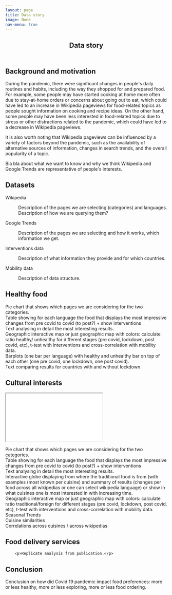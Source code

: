 ```yaml
---
layout: page
title: Data story
image: None
nav-menu: true
---
```


<div id="main" class="alt">
	
<section id="one">
	<div class="inner">
		<header class="major">
			<h1>Data story</h1>
		</header>

<script src="https://apps.elfsight.com/p/platform.js" defer></script>
<div class="elfsight-app-6b75f858-bddf-4337-ac71-6f451970c67c"></div>

<h2 id="intro">Background and motivation</h2>

<p>During the pandemic, there were significant changes in people's daily routines and habits, including the way they shopped for and prepared food. For example, some people may have started cooking at home more often due to stay-at-home orders or concerns about going out to eat, which could have led to an increase in Wikipedia pageviews for food-related topics as people sought information on cooking and recipe ideas. On the other hand, some people may have been less interested in food-related topics due to stress or other distractions related to the pandemic, which could have led to a decrease in Wikipedia pageviews.

It is also worth noting that Wikipedia pageviews can be influenced by a variety of factors beyond the pandemic, such as the availability of alternative sources of information, changes in search trends, and the overall popularity of a topic.

Bla bla about what we want to know and why we think Wikipedia and Google Trends are representative of people's interests.</p>


<h2>Datasets</h2>
<dl>
	<dt>Wikipedia</dt>
	<dd>
		<p>Description of the pages we are selecting (categories) and languages. Description of how we are querying them?</p>
	</dd>
	<dt>Google Trends</dt>
	<dd>
		<p>Description of the pages we are selecting and how it works, which information we get.</p>
	</dd>
	<dt>Interventions data</dt>
	<dd>
		<p>Description of what information they provide and for which countries.</p>
	</dd>
	<dt>Mobility data</dt>
	<dd>
		<p>Description of data structure.</p>
	</dd>
</dl>

<h2 id="q1">Healthy food</h2>

<p>Pie chart that shows which pages we are considering for the two categories.<br>
Table showing for each language the food that displays the most impressive changes from pre covid to covid (to post?) + show interventions<br>
Text analysing in detail the most interesting results.<br>
Geographic interactive map or just geographic map with colors: calculate ratio healthy/ unhealthy for different stages (pre covid, lockdown, post covid, etc), t-test with interventions and cross-correlation with mobility data.<br>
Barplots (one bar per language) with healthy and unhealthy bar on top of each other (one pre covid, one lockdown, one post covid).<br>
	Text comparing results for countries with and without lockdown.</p>

<h2 id="q2">Cultural interests</h2>
		
<iframe src="try_website.html"></iframe>

<p>Pie chart that shows which pages we are considering for the two categories.<br>
Table showing for each language the food that displays the most impressive changes from pre covid to covid (to post?) + show interventions<br>
Text analysing in detail the most interesting results.<br>
Interactive globe displaying from where the traditional food is from (with examples (most known per cuisine) and summary of results (changes per food across all wikipedias or one can select wikipedia language)  or show in what cuisines one is most interested in with increasing time.<br>
Geographic interactive map or just geographic map with colors: calculate ratio traditional/foreign for different stages (pre covid, lockdown, post covid, etc), t-test with interventions and cross-correlation with mobility data.<br>
Seasonal Trends<br>
Cuisine similarities<br>
	Correlations across cuisines / across wikipedias</p>

<h2 id="q3">Food delivery services</h2>

		<p>Replicate analysis from publication.</p>

<h2 id="conclusion">Conclusion</h2>

<p>Conclusion on how did Covid 19 pandemic impact food preferences: more or less healthy, more or less exploring, more or less food ordering.</p>
		
		
